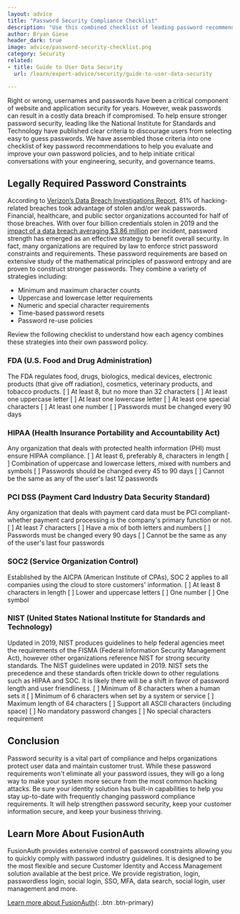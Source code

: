 ```yaml
---
layout: advice
title: "Password Security Compliance Checklist"
description: "Use this combined checklist of leading password recommendations to strengthen your company’s password security policy, meet compliance standards, and minimize the risk of data theft."
author: Bryan Giese
header_dark: true
image: advice/password-security-checklist.png
category: Security
related:
- title: Guide to User Data Security
  url: /learn/expert-advice/security/guide-to-user-data-security

---
```

Right or wrong, usernames and passwords have been a critical component of website and application security for years. However, weak passwords can result in a costly data breach if compromised. To help ensure stronger password security, leading like the National Institute for Standards and Technology have published clear criteria to discourage users from selecting easy to guess passwords. We have assembled those criteria into one checklist of key password recommendations to help you evaluate and improve your own password policies, and to help initiate critical conversations with your engineering, security, and governance teams.

## Legally Required Password Constraints
According to [Verizon’s Data Breach Investigations Report](https://enterprise.verizon.com/resources/reports/dbir/ "Jump to Verizon's site"), 81% of hacking-related breaches took advantage of stolen and/or weak passwords. Financial, healthcare, and public sector organizations accounted for half of those breaches. With over four billion credentials stolen in 2019 and the [impact of a data breach averaging $3.86 million](https://www.forbes.com/sites/niallmccarthy/2018/07/13/the-average-cost-of-a-data-breach-is-highest-in-the-u-s-infographic/ "Jump to Forbes article") per incident, password strength has emerged as an effective strategy to benefit overall security. In fact, many organizations are required by law to enforce strict password constraints and requirements. These password requirements are based on extensive study of the mathematical principles of password entropy and are proven to construct stronger passwords. They combine a variety of strategies including:
- Minimum and maximum character counts
- Uppercase and lowercase letter requirements
- Numeric and special character requirements
- Time-based password resets
- Password re-use policies

Review the following checklist to understand how each agency combines these strategies into their own password policy.

### FDA (U.S. Food and Drug Administration)
The FDA regulates food, drugs, biologics, medical devices, electronic products (that give off radiation), cosmetics, veterinary products, and tobacco products.
[ ] At least 8, but no more than 32 characters
[ ] At least one uppercase letter
[ ] At least one lowercase letter
[ ] At least one special characters
[ ] At least one number
[ ] Passwords must be changed every 90 days

### HIPAA (Health Insurance Portability and Accountability Act)
Any organization that deals with protected health information (PHI) must ensure HIPAA compliance.
[ ] At least 6, preferably 8, characters in length
[ ] Combination of uppercase and lowercase letters, mixed with numbers and symbols
[ ] Passwords should be changed every 45 to 90 days
[ ] Cannot be the same as any of the user's last 12 passwords

### PCI DSS (Payment Card Industry Data Security Standard)
Any organization that deals with payment card data must be PCI compliant-whether payment card processing is the company's primary function or not.
[ ] At least 7 characters
[ ] Have a mix of both letters and numbers
[ ] Passwords must be changed every 90 days
[ ] Cannot be the same as any of the user's last four passwords

### SOC2 (Service Organization Control)
Established by the AICPA (American Institute of CPAs), SOC 2 applies to all companies using the cloud to store customers' information.
[ ] At least 8 characters in length
[ ] Lower and uppercase letters
[ ] One number
[ ] One symbol

### NIST (United States National Institute for Standards and Technology)
Updated in 2019, NIST produces guidelines to help federal agencies meet the requirements of the FISMA (Federal Information Security Management Act), however other organizations reference NIST for strong security standards. The NIST guidelines were updated in 2019. NIST sets the precedence and these standards often trickle down to other regulations such as HIPAA and SOC. It is likely there will be a shift in favor of password length and user friendliness.
[ ] Minimum of 8 characters when a human sets it
[ ] Minimum of 6 characters when set by a system or service
[ ] Maximum length of 64 characters
[ ] Support all ASCII characters (including space)
[ ] No mandatory password changes
[ ] No special characters requirement

## Conclusion

Password security is a vital part of compliance and helps organizations protect user data and maintain customer trust. While these password requirements won't eliminate all your password issues, they will go a long way to make your system more secure from the most common hacking attacks. Be sure your identity solution has built-in capabilities to help you stay up-to-date with frequently changing password compliance requirements. It will help strengthen password security, keep your customer information secure, and keep your business thriving.

## Learn More About FusionAuth

FusionAuth provides extensive control of password constraints allowing you to quickly comply with password industry guidelines. It is designed to be the most flexible and secure Customer Identity and Access Management solution available at the best price. We provide registration, login, passwordless login, social login, SSO, MFA, data search, social login, user management and more.

[Learn more about FusionAuth](/ "FusionAuth Home"){: .btn .btn-primary}
